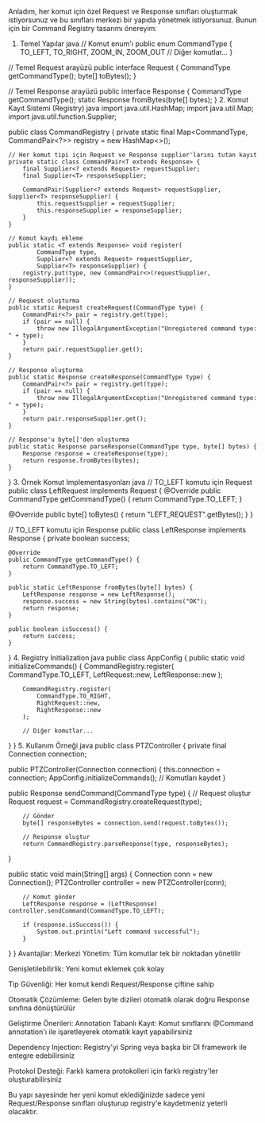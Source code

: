 Anladım, her komut için özel Request ve Response sınıfları oluşturmak istiyorsunuz ve bu sınıfları merkezi bir yapıda yönetmek istiyorsunuz. Bunun için bir Command Registry tasarımı önereyim:

1. Temel Yapılar
   java
   // Komut enum'ı
   public enum CommandType {
   TO_LEFT,
   TO_RIGHT,
   ZOOM_IN,
   ZOOM_OUT
   // Diğer komutlar...
   }

// Temel Request arayüzü
public interface Request {
CommandType getCommandType();
byte[] toBytes();
}

// Temel Response arayüzü
public interface Response {
CommandType getCommandType();
static Response fromBytes(byte[] bytes);
}
2. Komut Kayıt Sistemi (Registry)
   java
   import java.util.HashMap;
   import java.util.Map;
   import java.util.function.Supplier;

public class CommandRegistry {
private static final Map<CommandType, CommandPair<?>> registry = new HashMap<>();

    // Her komut tipi için Request ve Response supplier'larını tutan kayıt
    private static class CommandPair<T extends Response> {
        final Supplier<? extends Request> requestSupplier;
        final Supplier<T> responseSupplier;

        CommandPair(Supplier<? extends Request> requestSupplier, Supplier<T> responseSupplier) {
            this.requestSupplier = requestSupplier;
            this.responseSupplier = responseSupplier;
        }
    }

    // Komut kaydı ekleme
    public static <T extends Response> void register(
            CommandType type,
            Supplier<? extends Request> requestSupplier,
            Supplier<T> responseSupplier) {
        registry.put(type, new CommandPair<>(requestSupplier, responseSupplier));
    }

    // Request oluşturma
    public static Request createRequest(CommandType type) {
        CommandPair<?> pair = registry.get(type);
        if (pair == null) {
            throw new IllegalArgumentException("Unregistered command type: " + type);
        }
        return pair.requestSupplier.get();
    }

    // Response oluşturma
    public static Response createResponse(CommandType type) {
        CommandPair<?> pair = registry.get(type);
        if (pair == null) {
            throw new IllegalArgumentException("Unregistered command type: " + type);
        }
        return pair.responseSupplier.get();
    }

    // Response'u byte[]'den oluşturma
    public static Response parseResponse(CommandType type, byte[] bytes) {
        Response response = createResponse(type);
        return response.fromBytes(bytes);
    }
}
3. Örnek Komut Implementasyonları
   java
   // TO_LEFT komutu için Request
   public class LeftRequest implements Request {
   @Override
   public CommandType getCommandType() {
   return CommandType.TO_LEFT;
   }

   @Override
   public byte[] toBytes() {
   return "LEFT_REQUEST".getBytes();
   }
   }

// TO_LEFT komutu için Response
public class LeftResponse implements Response {
private boolean success;

    @Override
    public CommandType getCommandType() {
        return CommandType.TO_LEFT;
    }

    public static LeftResponse fromBytes(byte[] bytes) {
        LeftResponse response = new LeftResponse();
        response.success = new String(bytes).contains("OK");
        return response;
    }

    public boolean isSuccess() {
        return success;
    }
}
4. Registry Initialization
   java
   public class AppConfig {
   public static void initializeCommands() {
   CommandRegistry.register(
   CommandType.TO_LEFT,
   LeftRequest::new,
   LeftResponse::new
   );

        CommandRegistry.register(
            CommandType.TO_RIGHT,
            RightRequest::new,
            RightResponse::new
        );

        // Diğer komutlar...
   }
   }
5. Kullanım Örneği
   java
   public class PTZController {
   private final Connection connection;

   public PTZController(Connection connection) {
   this.connection = connection;
   AppConfig.initializeCommands(); // Komutları kaydet
   }

   public Response sendCommand(CommandType type) {
   // Request oluştur
   Request request = CommandRegistry.createRequest(type);

        // Gönder
        byte[] responseBytes = connection.send(request.toBytes());
        
        // Response oluştur
        return CommandRegistry.parseResponse(type, responseBytes);
   }

   public static void main(String[] args) {
   Connection conn = new Connection();
   PTZController controller = new PTZController(conn);

        // Komut gönder
        LeftResponse response = (LeftResponse) controller.sendCommand(CommandType.TO_LEFT);
        
        if (response.isSuccess()) {
            System.out.println("Left command successful");
        }
   }
   }
   Avantajlar:
   Merkezi Yönetim: Tüm komutlar tek bir noktadan yönetilir

Genişletilebilirlik: Yeni komut eklemek çok kolay

Tip Güvenliği: Her komut kendi Request/Response çiftine sahip

Otomatik Çözümleme: Gelen byte dizileri otomatik olarak doğru Response sınıfına dönüştürülür

Geliştirme Önerileri:
Annotation Tabanlı Kayıt: Komut sınıflarını @Command annotation'ı ile işaretleyerek otomatik kayıt yapabilirsiniz

Dependency Injection: Registry'yi Spring veya başka bir DI framework ile entegre edebilirsiniz

Protokol Desteği: Farklı kamera protokolleri için farklı registry'ler oluşturabilirsiniz

Bu yapı sayesinde her yeni komut eklediğinizde sadece yeni Request/Response sınıfları oluşturup registry'e kaydetmeniz yeterli olacaktır.